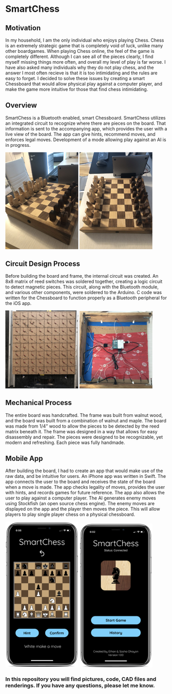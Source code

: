# SmartChess

## Motivation

In my household, I am the only individual who enjoys playing Chess. Chess is an extremely strategic game that is completely void of luck, unlike many other boardgames. When playing Chess online, the feel of the game is completely different. Although I can see all of the pieces clearly, I find myself missing things more often, and overall my level of play is far worse. I have also asked many individuals why they do not play chess, and the answer I most often recieve is that it is too intimidating and the rules are easy to forget. I decided to solve these issues by creating a smart Chessboard that would allow physical play against a computer player, and make the game more intuitive for those that find chess intimidating.
## Overview

SmartChess is a Bluetooth enabled, smart Chessboard. SmartChess utilizes an integrated circuit to recognize where there are pieces on the board. That information is sent to the accompanying app, which provides the user with a live view of the board. The app can give hints, recommend moves, and enforces legal moves. Development of a mode allowing play against an AI is in progress.

 <img src="https://github.com/sohayon123/SmartChess/blob/master/Pictures/IMG_8273.jpg?raw=true" width="45%" height="45%"> <img src="https://github.com/sohayon123/SmartChess/blob/master/Pictures/IMG_8272.jpg?raw=true" width="45%" height="45%">


## Circuit Design Process

Before building the board and frame, the internal circuit was created. An 8x8 matrix of reed switches was soldered together, creating a logic circuit to detect magnetic pieces. This circuit, along with the Bluetooth module, and various other components, were soldered to the Arduino. C code was written for the Chessboard to function properly as a Bluetooth peripheral for the iOS app.

 <img src="https://github.com/sohayon123/SmartChess/blob/master/Pictures/matrix.jpeg?raw=true" width="45%" height="45%"> <img src="https://github.com/sohayon123/SmartChess/blob/master/Pictures/IMG_8186.jpg?raw=true" width="45%" height="45%">
 
 
## Mechanical Process

The entire board was handcrafted. The frame was built from walnut wood, and the board was built from a combination of walnut and maple. The board was made from 1/4” wood to allow the pieces to be detected by the reed matrix beneath it. The frame was designed in a way that allows for easy disassembly and repair. The pieces were designed to be recognizable, yet modern and refreshing. Each piece was fully handmade.

## Mobile App

After building the board, I had to create an app that would make use of the raw data, and be intuitive for users. An iPhone app was written in Swift. The app connects the user to the board and receives the state of the board when a move is made. The app checks legality of moves, provides the user with hints, and records games for future reference. The app also allows the user to play against a computer player. The AI generates enemy moves using Stockfish (an open source chess engine). The enemy moves are displayed on the app and the player then moves the piece. This will allow players to play single player chess on a physical chessboard.

 <img src="https://github.com/sohayon123/SmartChess/blob/master/Pictures/App1.png?raw=true" width="45%" height="45%"> <img src="https://github.com/sohayon123/SmartChess/blob/master/Pictures/App2.png?raw=true" width="45%" height="45%">

### In this repository you will find pictures, code, CAD files and renderings. If you have any questions, please let me know.
